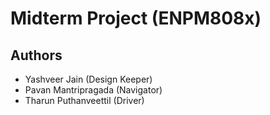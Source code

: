 # Midterm Project (ENPM808x)

## Authors
* Yashveer Jain (Design Keeper)
* Pavan Mantripragada (Navigator)
* Tharun Puthanveettil (Driver)